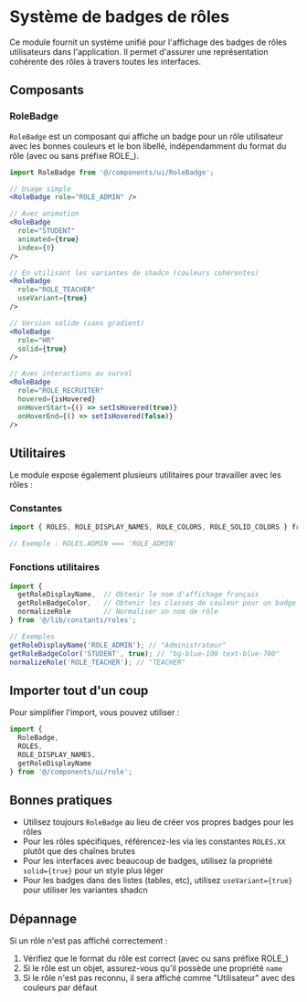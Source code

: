 # Système de badges de rôles

Ce module fournit un système unifié pour l'affichage des badges de rôles utilisateurs dans l'application. Il permet d'assurer une représentation cohérente des rôles à travers toutes les interfaces.

## Composants

### RoleBadge

`RoleBadge` est un composant qui affiche un badge pour un rôle utilisateur avec les bonnes couleurs et le bon libellé, indépendamment du format du rôle (avec ou sans préfixe ROLE_).

```jsx
import RoleBadge from '@/components/ui/RoleBadge';

// Usage simple
<RoleBadge role="ROLE_ADMIN" />

// Avec animation
<RoleBadge 
  role="STUDENT" 
  animated={true} 
  index={0} 
/>

// En utilisant les variantes de shadcn (couleurs cohérentes)
<RoleBadge 
  role="ROLE_TEACHER" 
  useVariant={true} 
/>

// Version solide (sans gradient)
<RoleBadge 
  role="HR" 
  solid={true} 
/>

// Avec interactions au survol
<RoleBadge 
  role="ROLE_RECRUITER"
  hovered={isHovered}
  onHoverStart={() => setIsHovered(true)}
  onHoverEnd={() => setIsHovered(false)}
/>
```

## Utilitaires

Le module expose également plusieurs utilitaires pour travailler avec les rôles :

### Constantes

```jsx
import { ROLES, ROLE_DISPLAY_NAMES, ROLE_COLORS, ROLE_SOLID_COLORS } from '@/lib/constants/roles';

// Exemple : ROLES.ADMIN === 'ROLE_ADMIN'
```

### Fonctions utilitaires

```jsx
import { 
  getRoleDisplayName,  // Obtenir le nom d'affichage français
  getRoleBadgeColor,   // Obtenir les classes de couleur pour un badge
  normalizeRole        // Normaliser un nom de rôle
} from '@/lib/constants/roles';

// Exemples
getRoleDisplayName('ROLE_ADMIN'); // "Administrateur"
getRoleBadgeColor('STUDENT', true); // "bg-blue-100 text-blue-700"
normalizeRole('ROLE_TEACHER'); // "TEACHER"
```

## Importer tout d'un coup

Pour simplifier l'import, vous pouvez utiliser :

```jsx
import { 
  RoleBadge, 
  ROLES, 
  ROLE_DISPLAY_NAMES, 
  getRoleDisplayName 
} from '@/components/ui/role';
```

## Bonnes pratiques

- Utilisez toujours `RoleBadge` au lieu de créer vos propres badges pour les rôles
- Pour les rôles spécifiques, référencez-les via les constantes `ROLES.XX` plutôt que des chaînes brutes
- Pour les interfaces avec beaucoup de badges, utilisez la propriété `solid={true}` pour un style plus léger
- Pour les badges dans des listes (tables, etc), utilisez `useVariant={true}` pour utiliser les variantes shadcn

## Dépannage

Si un rôle n'est pas affiché correctement :

1. Vérifiez que le format du rôle est correct (avec ou sans préfixe ROLE_)
2. Si le rôle est un objet, assurez-vous qu'il possède une propriété `name`
3. Si le rôle n'est pas reconnu, il sera affiché comme "Utilisateur" avec des couleurs par défaut 